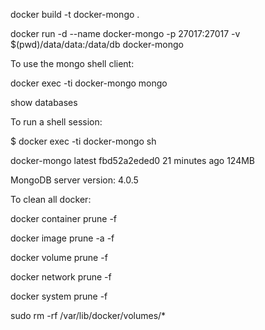 docker build -t docker-mongo .

docker run -d --name docker-mongo -p 27017:27017 -v $(pwd)/data/data:/data/db docker-mongo

To use the mongo shell client:

docker exec -ti docker-mongo mongo

show databases

To run a shell session:

$ docker exec -ti docker-mongo  sh

docker-mongo                  latest              fbd52a2eded0        21 minutes ago      124MB

MongoDB server version: 4.0.5

To clean all docker:

docker container prune -f

docker image prune -a -f

docker volume prune -f

docker network prune -f

docker system prune -f

sudo rm -rf /var/lib/docker/volumes/*
